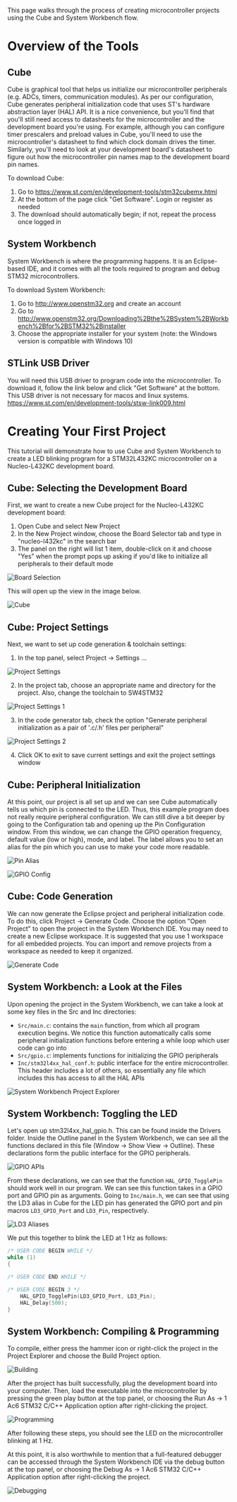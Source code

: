This page walks through the process of creating microcontroller projects using the Cube and System Workbench flow.

# Overview of the Tools
## Cube
Cube is graphical tool that helps us initialize our microcontroller peripherals (e.g. ADCs, timers, communication modules). As per our configuration, Cube generates peripheral initialization code that uses ST's hardware abstraction layer (HAL) API. It is a nice convenience, but you'll find that you'll still need access to datasheets for the microcontroller and the development board you're using. For example, although you can configure timer prescalers and preload values in Cube, you'll need to use the microcontroller's datasheet to find which clock domain drives the timer. Similarly, you'll need to look at your development board's datasheet to figure out how the microcontroller pin names map to the development board pin names.

To download Cube:
1. Go to https://www.st.com/en/development-tools/stm32cubemx.html
2. At the bottom of the page click "Get Software". Login or register as needed
3. The download should automatically begin; if not, repeat the process once logged in

## System Workbench
System Workbench is where the programming happens. It is an Eclipse-based IDE, and it comes with all the tools required to program and debug STM32 microcontrollers.

To download System Workbench:
1. Go to http://www.openstm32.org and create an account
2. Go to http://www.openstm32.org/Downloading%2Bthe%2BSystem%2BWorkbench%2Bfor%2BSTM32%2Binstaller
3. Choose the appropriate installer for your system (note: the Windows version is compatible with Windows 10)

## STLink USB Driver
You will need this USB driver to program code into the microcontroller. To download it, follow the link below and click "Get Software" at the bottom. This USB driver is not necessary for macos and linux systems.
https://www.st.com/en/development-tools/stsw-link009.html

# Creating Your First Project
This tutorial will demonstrate how to use Cube and System Workbench to create a LED blinking program for a STM32L432KC microcontroller on a Nucleo-L432KC development board.

## Cube: Selecting the Development Board
First, we want to create a new Cube project for the Nucleo-L432KC development board:
1. Open Cube and select New Project
2. In the New Project window, choose the Board Selector tab and type in "nucleo-l432kc" in the search bar
3. The panel on the right will list 1 item, double-click on it and choose "Yes" when the prompt pops up asking if you'd like to initialize all peripherals to their default mode

![Board Selection](https://raw.githubusercontent.com/utra-robosoccer/soccer-embedded/master/Tutorials/Images/tutorial_1/1-Board-Select.jpg)

This will open up the view in the image below.

![Cube](https://raw.githubusercontent.com/utra-robosoccer/soccer-embedded/master/Tutorials/Images/tutorial_1/2-Blank-Project.jpg)

## Cube: Project Settings
Next, we want to set up code generation & toolchain settings:
1. In the top panel, select Project -> Settings ...

![Project Settings](https://raw.githubusercontent.com/utra-robosoccer/soccer-embedded/master/Tutorials/Images/tutorial_1/3-Project-Settings-Location.jpg)

2. In the project tab, choose an appropriate name and directory for the project. Also, change the toolchain to SW4STM32

![Project Settings 1](https://raw.githubusercontent.com/utra-robosoccer/soccer-embedded/master/Tutorials/Images/tutorial_1/4-Project-Settings-1.jpg)

3. In the code generator tab, check the option "Generate peripheral initialization as a pair of '.c/.h' files per peripheral"

![Project Settings 2](https://raw.githubusercontent.com/utra-robosoccer/soccer-embedded/master/Tutorials/Images/tutorial_1/4-Project-Settings-2.jpg)

4. Click OK to exit to save current settings and exit the project settings window

## Cube: Peripheral Initialization
At this point, our project is all set up and we can see Cube automatically tells us which pin is connected to the LED. Thus, this example program does not really require peripheral configuration. We can still dive a bit deeper by going to the Configuration tab and opening up the Pin Configuration window. From this window, we can change the GPIO operation frequency, default value (low or high), mode, and label. The label allows you to set an alias for the pin which you can use to make your code more readable.

![Pin Alias](https://raw.githubusercontent.com/utra-robosoccer/soccer-embedded/master/Tutorials/Images/tutorial_1/6-LED-Pin.jpg)

![GPIO Config](https://raw.githubusercontent.com/utra-robosoccer/soccer-embedded/master/Tutorials/Images/tutorial_1/7-GPIO-Config.jpg)

## Cube: Code Generation
We can now generate the Eclipse project and peripheral initialization code. To do this, click Project -> Generate Code. Choose the option "Open Project" to open the project in the System Workbench IDE. You may need to create a new Eclipse workspace. It is suggested that you use 1 workspace for all embedded projects. You can import and remove projects from a workspace as needed to keep it organized.


![Generate Code](https://raw.githubusercontent.com/utra-robosoccer/soccer-embedded/master/Tutorials/Images/tutorial_1/8-Generate-Code.jpg)

## System Workbench: a Look at the Files
Upon opening the project in the System Workbench, we can take a look at some key files in the Src and Inc directories:
- `Src/main.c`: contains the `main` function, from which all program execution begins. We notice this function automatically calls some peripheral initialization functions before entering a while loop which user code can go into
- `Src/gpio.c`: implements functions for initializing the GPIO peripherals
- `Inc/stm32l4xx_hal_conf.h`: public interface for the entire microcontroller. This header includes a lot of others, so essentially any file which includes this has access to all the HAL APIs

![System Workbench Project Explorer](https://raw.githubusercontent.com/utra-robosoccer/soccer-embedded/master/Tutorials/Images/tutorial_1/9-System-Workbench-Project-Explorer.jpg)

## System Workbench: Toggling the LED
Let's open up stm32l4xx_hal_gpio.h. This can be found inside the Drivers folder. Inside the Outline panel in the System Workbench, we can see all the functions declared in this file (Window -> Show View -> Outline). These declarations form the public interface for the GPIO peripherals.

![GPIO APIs](https://raw.githubusercontent.com/utra-robosoccer/soccer-embedded/master/Tutorials/Images/tutorial_1/10-GPIO-APIs.jpg)

From these declarations, we can see that the function `HAL_GPIO_TogglePin` should work well in our program. We can see this function takes in a GPIO port and GPIO pin as arguments. Going to `Inc/main.h`, we can see that using the LD3 alias in Cube for the LED pin has generated the GPIO port and pin macros `LD3_GPIO_Port` and `LD3_Pin`, respectively.

![LD3 Aliases](https://raw.githubusercontent.com/utra-robosoccer/soccer-embedded/master/Tutorials/Images/tutorial_1/11-GPIO-decl-in-main.jpg)

We put this together to blink the LED at 1 Hz as follows:

```C
/* USER CODE BEGIN WHILE */
while (1)
{

/* USER CODE END WHILE */

/* USER CODE BEGIN 3 */
    HAL_GPIO_TogglePin(LD3_GPIO_Port, LD3_Pin);
    HAL_Delay(500);
}
```

## System Workbench: Compiling & Programming
To compile, either press the hammer icon or right-click the project in the Project Explorer and choose the Build Project option.

![Building](https://raw.githubusercontent.com/utra-robosoccer/soccer-embedded/master/Tutorials/Images/tutorial_1/12-Compiling.jpg)

After the project has built successfully, plug the development board into your computer. Then, load the executable into the microcontroller by pressing the green play button at the top panel, or choosing the Run As -> 1 Ac6 STM32 C/C++ Application option after right-clicking the project.

![Programming](https://raw.githubusercontent.com/utra-robosoccer/soccer-embedded/master/Tutorials/Images/tutorial_1/13-Running.jpg)

After following these steps, you should see the LED on the microcontroller blinking at 1 Hz.

At this point, it is also worthwhile to mention that a full-featured debugger can be accessed through the System Workbench IDE via the debug button at the top panel, or choosing the Debug As -> 1 Ac6 STM32 C/C++ Application option after right-clicking the project.

![Debugging](https://raw.githubusercontent.com/utra-robosoccer/soccer-embedded/master/Tutorials/Images/tutorial_1/14-Debugging.jpg)